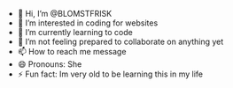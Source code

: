 - 👋 Hi, I’m @BLOMSTFRISK
- 👀 I’m interested in coding for websites
- 🌱 I’m currently learning to code
- 💞️ I’m not feeling prepared to collaborate on anything yet
- 📫 How to reach me message
- 😄 Pronouns: She
- ⚡ Fun fact: Im very old to be learning this in my life

<!---
BLOMSTFRISK/BLOMSTFRISK is a ✨ special ✨ repository because its `README.md` (this file) appears on your GitHub profile.
You can click the Preview link to take a look at your changes.
--->
